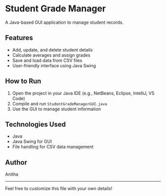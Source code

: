 # Student Grade Manager

A Java-based GUI application to manage student records.

## Features

- Add, update, and delete student details  
- Calculate averages and assign grades  
- Save and load data from CSV files  
- User-friendly interface using Java Swing  

## How to Run

1. Open the project in your Java IDE (e.g., NetBeans, Eclipse, IntelliJ, VS Code)  
2. Compile and run `StudentGradeManagerGUI.java`  
3. Use the GUI to manage student information  

## Technologies Used

- Java  
- Java Swing for GUI  
- File handling for CSV data management  

## Author

Anitha

---

Feel free to customize this file with your own details!
